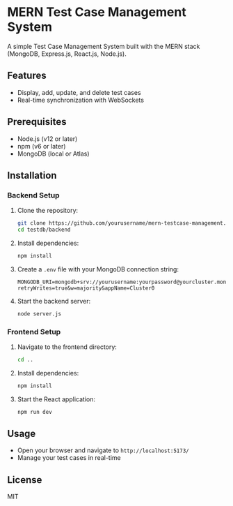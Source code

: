 # MERN Test Case Management System

A simple Test Case Management System built with the MERN stack (MongoDB, Express.js, React.js, Node.js).

## Features

- Display, add, update, and delete test cases
- Real-time synchronization with WebSockets

## Prerequisites

- Node.js (v12 or later)
- npm (v6 or later)
- MongoDB (local or Atlas)

## Installation

### Backend Setup

1. Clone the repository:

    ```bash
    git clone https://github.com/yourusername/mern-testcase-management.git
    cd testdb/backend
    ```

2. Install dependencies:

    ```bash
    npm install
    ```

3. Create a `.env` file with your MongoDB connection string:

    ```plaintext
    MONGODB_URI=mongodb+srv://yourusername:yourpassword@yourcluster.mongodb.net/yourdbname?retryWrites=true&w=majority&appName=Cluster0
    ```

4. Start the backend server:

    ```bash
    node server.js
    ```

### Frontend Setup

1. Navigate to the frontend directory:

    ```bash
    cd ..
    ```

2. Install dependencies:

    ```bash
    npm install
    ```

3. Start the React application:

    ```bash
    npm run dev
    ```

## Usage

- Open your browser and navigate to `http://localhost:5173/`
- Manage your test cases in real-time

## License

MIT

